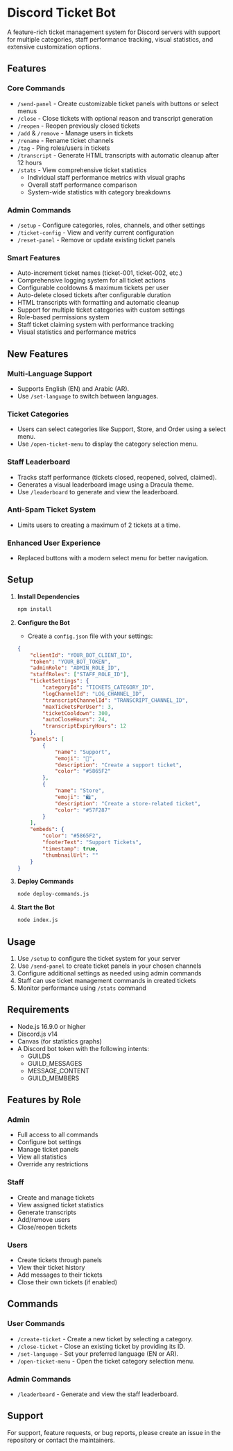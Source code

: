 # Discord Ticket Bot

A feature-rich ticket management system for Discord servers with support for multiple categories, staff performance tracking, visual statistics, and extensive customization options.

## Features

### Core Commands
- `/send-panel` - Create customizable ticket panels with buttons or select menus
- `/close` - Close tickets with optional reason and transcript generation
- `/reopen` - Reopen previously closed tickets
- `/add` & `/remove` - Manage users in tickets
- `/rename` - Rename ticket channels
- `/tag` - Ping roles/users in tickets
- `/transcript` - Generate HTML transcripts with automatic cleanup after 12 hours
- `/stats` - View comprehensive ticket statistics
  - Individual staff performance metrics with visual graphs
  - Overall staff performance comparison
  - System-wide statistics with category breakdowns

### Admin Commands
- `/setup` - Configure categories, roles, channels, and other settings
- `/ticket-config` - View and verify current configuration
- `/reset-panel` - Remove or update existing ticket panels

### Smart Features
- Auto-increment ticket names (ticket-001, ticket-002, etc.)
- Comprehensive logging system for all ticket actions
- Configurable cooldowns & maximum tickets per user
- Auto-delete closed tickets after configurable duration
- HTML transcripts with formatting and automatic cleanup
- Support for multiple ticket categories with custom settings
- Role-based permissions system
- Staff ticket claiming system with performance tracking
- Visual statistics and performance metrics

## New Features

### Multi-Language Support
- Supports English (EN) and Arabic (AR).
- Use `/set-language` to switch between languages.

### Ticket Categories
- Users can select categories like Support, Store, and Order using a select menu.
- Use `/open-ticket-menu` to display the category selection menu.

### Staff Leaderboard
- Tracks staff performance (tickets closed, reopened, solved, claimed).
- Generates a visual leaderboard image using a Dracula theme.
- Use `/leaderboard` to generate and view the leaderboard.

### Anti-Spam Ticket System
- Limits users to creating a maximum of 2 tickets at a time.

### Enhanced User Experience
- Replaced buttons with a modern select menu for better navigation.

## Setup

1. **Install Dependencies**
   ```bash
   npm install
   ```

2. **Configure the Bot**
   - Create a `config.json` file with your settings:
   ```json
   {
       "clientId": "YOUR_BOT_CLIENT_ID",
       "token": "YOUR_BOT_TOKEN",
       "adminRole": "ADMIN_ROLE_ID",
       "staffRoles": ["STAFF_ROLE_ID"],
       "ticketSettings": {
           "categoryId": "TICKETS_CATEGORY_ID",
           "logChannelId": "LOG_CHANNEL_ID",
           "transcriptChannelId": "TRANSCRIPT_CHANNEL_ID",
           "maxTicketsPerUser": 3,
           "ticketCooldown": 300,
           "autoCloseHours": 24,
           "transcriptExpiryHours": 12
       },
       "panels": [
           {
               "name": "Support",
               "emoji": "🎫",
               "description": "Create a support ticket",
               "color": "#5865F2"
           },
           {
               "name": "Store",
               "emoji": "🛍️",
               "description": "Create a store-related ticket",
               "color": "#57F287"
           }
       ],
       "embeds": {
           "color": "#5865F2",
           "footerText": "Support Tickets",
           "timestamp": true,
           "thumbnailUrl": ""
       }
   }
   ```

3. **Deploy Commands**
   ```bash
   node deploy-commands.js
   ```

4. **Start the Bot**
   ```bash
   node index.js
   ```

## Usage

1. Use `/setup` to configure the ticket system for your server
2. Use `/send-panel` to create ticket panels in your chosen channels
3. Configure additional settings as needed using admin commands
4. Staff can use ticket management commands in created tickets
5. Monitor performance using `/stats` command

## Requirements

- Node.js 16.9.0 or higher
- Discord.js v14
- Canvas (for statistics graphs)
- A Discord bot token with the following intents:
  - GUILDS
  - GUILD_MESSAGES
  - MESSAGE_CONTENT
  - GUILD_MEMBERS

## Features by Role

### Admin
- Full access to all commands
- Configure bot settings
- Manage ticket panels
- View all statistics
- Override any restrictions

### Staff
- Create and manage tickets
- View assigned ticket statistics
- Generate transcripts
- Add/remove users
- Close/reopen tickets

### Users
- Create tickets through panels
- View their ticket history
- Add messages to their tickets
- Close their own tickets (if enabled)

## Commands

### User Commands
- `/create-ticket` - Create a new ticket by selecting a category.
- `/close-ticket` - Close an existing ticket by providing its ID.
- `/set-language` - Set your preferred language (EN or AR).
- `/open-ticket-menu` - Open the ticket category selection menu.

### Admin Commands
- `/leaderboard` - Generate and view the staff leaderboard.

## Support

For support, feature requests, or bug reports, please create an issue in the repository or contact the maintainers.
